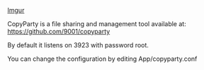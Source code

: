[Imgur](https://imgur.com/oeE9NR0)

CopyParty is a file sharing and management tool available at: 
https://github.com/9001/copyparty

By default it listens on 3923 with password root.

You can change the configuration by editing App/copyparty.conf
